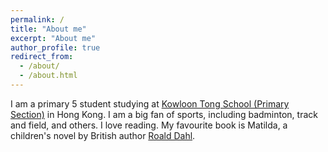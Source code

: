 ```yaml
---
permalink: /
title: "About me"
excerpt: "About me"
author_profile: true
redirect_from:
  - /about/
  - /about.html
---
```


I am a primary 5 student studying at [Kowloon Tong School (Primary Section)](https://www.ktsps.edu.hk/eng/index.html) in Hong Kong. I am a big fan of sports, including badminton, track and field, and others. I love reading. My favourite book is Matilda, a children's novel by British author [Roald Dahl](https://en.wikipedia.org/wiki/Roald_Dahl). 
